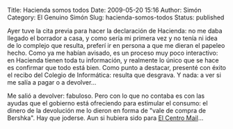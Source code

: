 Title: Hacienda somos todos
Date: 2009-05-20 15:16
Author: Simón
Category: El Genuino Simón
Slug: hacienda-somos-todos
Status: published

Ayer tuve la cita previa para hacer la declaración de Hacienda: no me
daba llegado el borrador a casa, y como sería mi primera vez y no tenía
ni idea de lo complejo que resulta, preferí ir en persona a que me
dieran el papeleo hecho. Como ya me habían avisado, es un proceso muy
poco interactivo: en Hacienda tienen toda tu información, y realmente lo
único que se hace es confirmar que todo está bien. Como punto a
destacar, presenté con éxito el recibo del Colegio de Informática:
resulta que desgrava. Y nada: a ver si me salía a pagar o a devolver...

Me salió a devolver: fabuloso. Pero con lo que no contaba es con las
ayudas que el gobierno está ofreciendo para estimular el consumo: el
dinero de la devolución me lo dieron en forma de "vale de compra de
Bershka". Hay que joderse. Aun si hubiera sido para [El Centro
Mail](http://www.game.es/)...
